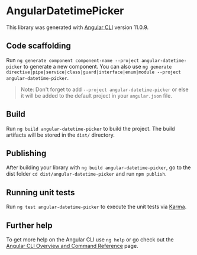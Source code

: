 # AngularDatetimePicker

This library was generated with [Angular CLI](https://github.com/angular/angular-cli) version 11.0.9.

## Code scaffolding

Run `ng generate component component-name --project angular-datetime-picker` to generate a new component. You can also use `ng generate directive|pipe|service|class|guard|interface|enum|module --project angular-datetime-picker`.
> Note: Don't forget to add `--project angular-datetime-picker` or else it will be added to the default project in your `angular.json` file. 

## Build

Run `ng build angular-datetime-picker` to build the project. The build artifacts will be stored in the `dist/` directory.

## Publishing

After building your library with `ng build angular-datetime-picker`, go to the dist folder `cd dist/angular-datetime-picker` and run `npm publish`.

## Running unit tests

Run `ng test angular-datetime-picker` to execute the unit tests via [Karma](https://karma-runner.github.io).

## Further help

To get more help on the Angular CLI use `ng help` or go check out the [Angular CLI Overview and Command Reference](https://angular.io/cli) page.
